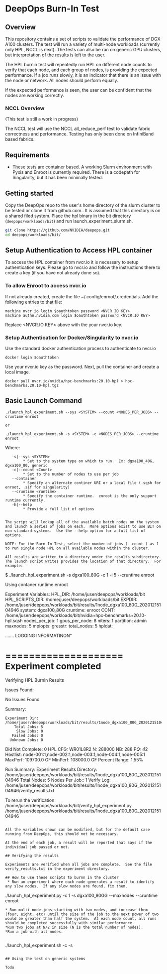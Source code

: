 # DeepOps Burn-In Test

## Overview

This repository contains a set of scripts to validate the performance of DGX A100 clusters. The test will run a variety of multi-node workloads (currently only HPL, NCCL is next).  The tests can also be run on generic GPU clusters, but interpretation of the results is left to the user.

The HPL burnin test will repeatedly run HPL on different node counts to verify that each node, and each group of nodes, is providing the expected performance.  If a job runs slowly, it is an indicator that there is an issue with the node or network.  All nodes should perform equally.  

If the expected performance is seen, the user can be confident that the nodes are working correctly.


### NCCL Overview
(This test is still a work in progress)

The NCCL test will use the NCCL all_reduce_perf test to validate fabric correctness and performance.  Testing has only been done on InfiniBand based fabrics. 

## Requirements

- These tests are container based. A working Slurm environment with Pyxis and Enroot is currently required.  There is a codepath for Singularity, but it has been minimally tested.

## Getting started

Copy the DeepOps repo to the user's home directory of the slurm cluster to be tested or clone it from github.com.. It is assumed that this directory is on a shared filed system. Place the hpl binary in the bit directory (`deepops/workloads/bit`) and run launch_experiment_slurm.sh.

```sh
git clone https://github.com/NVIDIA/deepops.git
cd deepops/workloads/bit/

```

## Setup Authentication to Access HPL container

To access the HPL container from nvcr.io it is necessary to setup authentication keys.  Please go to nvcr.io and follow the instructions there to create a key (if you have not already done so).

###  To allow Enroot to access nvcr.io

If not already created, create the file ~/.config/enroot/.credentials.  Add the following entries to that file:

```
machine nvcr.io login $oauthtoken password <NVCR.IO KEY>
machine authn.nvidia.com login $oauthtoken password <NVCR.IO KEY>
```
Replace <NVCR.IO KEY> above with the your nvcr.io key.

### Setup Authentication for Docker/Singularity to nvcr.io

Use the standard docker authentication process to authenticate to nvcr.io

```
docker login $oauthtoken
```

Use your nvcr.io key as the password. Next, pull the container and create a local image.

```
docker pull nvcr.io/nvidia/hpc-benchmarks:20.10-hpl > hpc-benchmarks.20.10-hpl.tgz
```

## Basic Launch Command

```
./launch_hpl_experiment.sh --sys <SYSTEM> --count <NODES_PER_JOBS> --cruntime enroot 

or

./launch_hpl_experiment.sh -s <SYSTEM> -c <NODES_PER_JOBS> --cruntime enroot
```

Where:

```
   -s|--sys <SYSTEM>
        * Set to the system type on which to run.  Ex: dgxa100_40G, dgxa100_80, generic
   -c|--count <Count>
        * Set to the number of nodes to use per job
   --container 
        * Specify an alternate continer URI or a local file (.sqsh for enroot, .sif for singularity)
   --cruntime <runtime> 
        * Specify the container runtime.  enroot is the only support runtime currently.
   -h|--help
        * Provide a full list of options


The script will lookup all of the available batch nodes on the system and launch a series of jobs on each.  More options exist to use BIT on non-standard systems.  Use the --help option for a full list of options.

NOTE: For the Burn In Test, select the number of jobs (--count ) as 1 to run single node HPL on all available nodes within the cluster.

All results are written to a directory under the results subdirectory.  The launch script writes provides the location of that directory.  For example:

```
$ ./launch_hpl_experiment.sh -s dgxa100_80G  -c 1 -i 5  --cruntime enroot

Using contaner runtime enroot

Experiment Variables:
HPL_DIR: /home/juser/deepops/workloads/bit
HPL_SCRIPTS_DIR: /home/juser/deepops/workloads/bit
EXPDIR: /home/juser/deepops/workloads/bit/results/1node_dgxa100_80G_20201215104946
system: dgxa100_80G
cruntime: enroot
CONT: /home/juser/deepops/workloads/bit/nvidia+hpc-benchmarks+20.10-hpl.sqsh
nodes_per_job: 1
gpus_per_node: 8
niters: 1
partition: admin
maxnodes: 5
mpiopts: <Not Set>
gresstr: <Not Set>
total_nodes: 5
hpldat: <Not Set>


....... LOGGING INFORMATINON"

====================
Experiment completed
====================

Verifying HPL Burnin Results


Issues Found:

No Issues Found


Summary:

    Experiment Dir: /home/juser/deepops/workloads/bit/results/1node_dgxa100_80G_20201215104946
        Total Jobs: 5
         Slow Jobs: 0
       Failed Jobs: 0
      Unknown Jobs: 0
  Did Not Complete: 0
           HPL CFG: WR01L8R2
                 N: 288000
                NB: 288
               P*Q: 4*2
          Hostlist: node-001:1,node-002:1,node-003:1,node-004:1,node-005:1
           MaxPerf: 109700.0 GF
           MinPerf: 108000.0 GF
     Percent Range: 1.55%


Run Summary:
Experiment Results Directory: /home/juser/deepops/workloads/bit/results/1node_dgxa100_80G_20201215104946
Total Nodes: 5
Nodes Per Job:: 1
Verify Log: /home/juser/deepops/workloads/bit/results/1node_dgxa100_80G_20201215104946/verify_results.txt

To rerun the verification: /home/juser/deepops/workloads/bit/verify_hpl_experiment.py /home/juser/deepops/workloads/bit/results/1node_dgxa100_80G_20201215104946

```

All the variables shown can be modified, but for the default case running from DeepOps, this should not be necessary.

At the end of each job, a result will be reported that says if the individual job passed or not.

## Verifying the results

Experiments are verified when all jobs are complete.  See the file verify_results.txt in the experiment directory.

## How to use these scripts to burnn in the cluster
 * Run an experiment where each node generates a result to identify any slow nodes.  If any slow nodes are found, fix them.

```
./launch_hpl_experiment.py -c 1 -s dgxa100_80GG --maxnodes <number of nodes to run single node>  --cruntime enroot
```
* Run multi-node jobs starting with two nodes, and increase them (four, eight, etc) until the size of the job to the next power of two would be greater than half the system.  At each node count, all runs should be completed successfully with similar performance.
*Run two jobs at N/2 in size (N is the total number of nodes). 
*Run a job with all nodes.


```
./launch_hpl_experiment.sh -c <number of nodes> -s <system type>

```

## Using the test on generic systems

Todo
